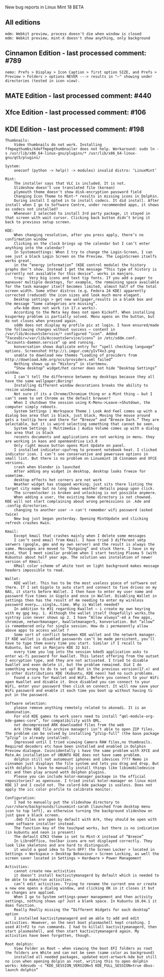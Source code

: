 New bug reports in Linux Mint 18 BETA

All editions
------------
	mdm: Webkit preview, process doesn't die when window is closed
	mdm: Webkit preview, mint-X doesn't show anything, only background

Cinnamon Edition - last processed comment: #789
-----------------------------------------------
	nemo: Prefs > Display > Icon Caption > first option SIZE, and Prefs > Preview > Folders > options NEVER ---> results in "–" showing under directories (tested in icon view).

MATE Edition - last processed comment: #440
-------------------------------------------

Xfce Edition - last processed comment: #106
-------------------------------------------

KDE Edition - last processed comment: #198
-----------------------------------------

	Thumbnails:
		Video thumbnails do not work. Installing ffmpegthumbs/kdeffmpegthumbnailer does not help. Workaround: sudo ln -s /usr/lib/x86_64-linux-gnu/plugins/* /usr/lib/x86_64-linux-gnu/qt5/plugins/

	System:
		oneconf (python -> help() -> modules) invalid distro: ‘LinuxMint’

	Mint:
		The installer says that VLC is included. It is not.
		Slideshow doesn’t use translated file (korean)
		plymouth theme doesn't show disk-encryption password field
		Changing Icon Theme to Mint-* results in missing icons in Dolphin.
		During install I opted in to install codecs. It did install. After install when I go to Software Centre, under recommended apps, it shows as codecs not installed?
		Whenever I selected to install 3rd party package, it stayed in that screen with wait cursor. Clicking back button didn’t bring it back to previous setup screen.

	KDE:
		When changing resolution, after you press apply, there’s no confirmation window
		Clicking on the clock brings up the calendar but I can’t enter anything into the calendar?
		In Systemsettings: When I try to change the Login-Screen, I can see just a black Login Screen on the Preview. The LoginScreen itselfs works great.
		in the “energy information” (KDE control module) the history graphs don’t show. Instead I get the message “This type of history is currently not available for this device”. works in manjaro.
		tray:  Very big icons and text tip fonts. If you add a pager to maneuver multiple desktops, for example, the remaining space available for the task manager itself becomes limited, almost half of the total screen width. Some other distros (e.g. Fedora 24 KDE) apparently corrected (reduced) the icon sizes and look much more elegant.
		Desktop settings > get new wallpaper,results in a blank box and the message “Some categories are missing”.
		ufw-kde does not work (in 17.x works).
		According to the Meta key does not open Kickoff. When installing ksuperkey problem is partially solved. Menu opens on the button, but do not closes when pressed again.
		sddm does not display my profile pic at login. I have ensured/made the following changes without success – content in /var/lib/AccountsService/* configured “icon”. Added “FacesDir=/var/lib/AccountsService/icons” in /etc/sddm.conf. “accounts-daemon.service” up and running.	
		konversation shows duplicate entry for “spell checking language” options. Screenshot http://i.imgur.com/yIvT4x3.png
		unable to download new themes “Loading of providers from http://download.kde.org/ocs/providers.xml failed”
		Nothing shows up on “History” in startmenu.
		“Show desktop” widget/hot corner does not hide “Desktop Settings” window.
		I can’t tell the difference between my desktops because they all have the same wallpaper;Boring!
		Installing different window decorations breaks the ability to resize windows.
		Not sure if its a Chrome/Chromium thing or a Mint thing – but I can’t seem to set Chrome as the default browser?
		When I shutdown the session using K-Menu->Leave->Shutdown, the computer simply reboots.
		System Settings | Workspace Theme | Look And Feel comes up with a dialog box area that is black, just black. Moving the mouse around gets a tooltip here and there for “Breeze” and “Breeze Dark.” They are selectable, but it is weird selecting something that cannot be seen.
	 	System Settings | Multimedia | Audio Volume comes up with a dialog box area that is black
		recents documents and applications are not working in menu. they are working in kaos and openmandriva Lx3.0
		Only right mouse button opens Mint Update on panel.
		I installed indicator-cpufreq to prevent notebook heat. I clicked indicator icon. I can’t see conservative and powersave options in small list. But there is no problem on Linuxmint 18 Cinnamon and XFCE versions.
		crash when blender is launched
		After adding any widget in desktop, desktop looks freeze for sometime.
		desktop effects hot corners are not work
		Weather widget has stopped working; just sits there listing the target city name but no long shows weather details popup upon click.
		The screenlocker is broken and unlocking is not possible anymore.
		When adding a user, the existing home directory is not chowned. KDE will not start complaining about wrong permissions in .kde and .config directories.
		changing to another user -> can't remember wifi password (asked twice)
		New bug just began yesterday. Opening MintUpdate and clicking refresh crashes Kwin.

	Kmail:
		Except kmail that crashes mainly when I delete some messages
		I can’t send email from Kmail. I have tried 3 different smtp serwers (google, gmx and my own server) and the result is always the same. Messages are moved to “Outgoing” and stuck there. I have in my mind, that I meet similar problem when I start testing Plasma 5 (with Kubuntu) about half year ago. The solution was instalation of newer version of Kmail.
		KMail color scheme of white text on light background makes message headers impossible to read.

	Wallet:
		KDE wallet. This has to be the most useless piece of software out there. If I set Gigolo to auto start and connect to five drives on my NAS, it starts before Wallet. I then have to enter my user name and password five times in Gigolo and once in Wallet. Disabling Wallet in settings then has the result of me needing to enter my wireless password every…..single….time. Why is Wallet needed?
		In addition to #31 regarding Kwallet – i create my own keyring with my gpg key. 1. Although the wallet itself (hopefully) works,the systray icon never shows up 2. I have “Allow always”-ed a few apps, chromium, networkmanager, kwalletmanager5, konversation. But “allow” is remembered only for single session. How do i permanently allow above apps to access wallet ?
		Some sort of conflict between KDE wallet and the network manager. If KDE wallet is disabled passwords can’t be made persistent, you’ll have to type them every time you start. Similar if I recall to Kubuntu, but not in Manjaro KDE 32 bit.
	 	every time you log into the session kded5 application asks to enter wi-fi password for kwallet. This latest offering from the outset 2 encryption type, and they are not activated. I tried to disable kwallet and even delete it, but the problem remained. Did I do something wrong to do to set up? But in the previous version(17.x) and in other distributions KDE (Kubuntu, KDE neon) had no such problems.
	 	Found a cure for Kwallet and WiFi. Before you connect to your WiFi open Kwallet and disable it. Once disabled you can connect to your WiFi, enter your password then click on connect. It will now save your WiFi password and enable it each time you boot up without having to put in the password.

	Software selection:
		please remove anything remotely related to akonadi. It is an abomination.
		For old KDE games to work users need to install “qml-module-org-kde-games-core”, for compatibility with QML.
		not decompressed ARK downloaded files from the web
		Ark (the KDE file archive manager) isn’t able to open ZIP files. The problem can be solved by installing “p7zip-full” (the base package “p7zip” is already installed).
		Impressed until I tried viewing Camera RAW files,no thumbnails. Required decoders etc have been installed and enabled in Dolphin Preview dialogue. Coincidentally i have the same problem with XFCE and Mate.An installation of UBUNTU KDE does not have same problem.
		dolphin still not automount iphones and idevices ???? Nemo in cinnamon just displays the file system and lets you drag and drop. But with dolphin i have to manually install things like libimobiledevice etc and then play around woth dolphon plugins.
		Please you can include kolor-manager package in the official repositories? as opensuse. I tried instal kolor-manager on linux mint KDE 17 and I could not. The colord-kde package is useless. Does not apply the icc color profile to calibrate monitor.

	Configuration:
		I had to manually put the slideshow directory to /usr/share/backgrounds/linuxmint-sarah [launched from desktop menu icon to top left], as otherwise turning the background slideshow on just gave a black screen.
		.deb files are open by default with Ark, they should be open with some software installer instead.
		The function key of the touchpad works, but there is no indication (in kubuntu and neon is present)
		The default GTK3 theme is set to Mint-X instead of “Breeze”
		In LibreOffice, toolbar icons are not displayed correctly. They look like skeletons and are hard to distinguish.
		it would a good idea to Turn OFF! the Screen Locker > located in Settings > Workspace > Desktop Behaviour > Screen Locking, as well the screen saver located in Settings > Hardware > Power Management

	Activities:
		cannot create new activities
		it doesn’t install kactivitymanagerd by default which is needed to be able to make/run activities.
		can’t edit activities. Trying to rename the current one or create a new one opens a dialog window, and clicking OK in it closes it but no changes are applied.
		When I go to System settings-power management and then activity settings, nothing shows up? Just a blank space. In Kubuntu 16.04.1 it does function.
		Really Really missing the “Different Widgets for each desktop” option
		I installed kactivitymanagerd and am able to add and edit activities. However, on the next boot plasmashell kept crashing. I used Alt+F2 to run commands. I had to killall kactivitymanagerd, then start plasmashell, and then start kactivitymanagerd again. My activities have been forgotten, though.

	Root dolphin:
		View Folder as Root – when viewing the boot EFI folders as root the folders are White and can not be seen (same color as background)
		installed all needed packages, updated mint-artwork-kde but still no icon when opening dolpin as root. writing this to open dolphin works: kdesudo -c “KDE_SESSION_VERSION=5 KDE_FULL_SESSION=true dbus-launch dolphin”